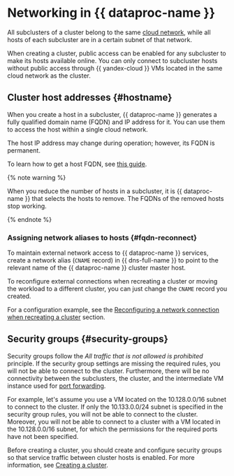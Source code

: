# Networking in {{ dataproc-name }}

All subclusters of a cluster belong to the same [cloud network](../../vpc/concepts/network.md), while all hosts of each subcluster are in a certain subnet of that network.

When creating a cluster, public access can be enabled for any subcluster to make its hosts available online. You can only connect to subcluster hosts without public access through {{ yandex-cloud }} VMs located in the same cloud network as the cluster.

## Cluster host addresses {#hostname}

When you create a host in a subcluster, {{ dataproc-name }} generates a fully qualified domain name (FQDN) and IP address for it. You can use them to access the host within a single cloud network.

The host IP address may change during operation; however, its FQDN is permanent.

To learn how to get a host FQDN, see [this guide](../operations/connect.md#fqdn).

{% note warning %}

When you reduce the number of hosts in a subcluster, it is {{ dataproc-name }} that selects the hosts to remove. The FQDNs of the removed hosts stop working.

{% endnote %}

### Assigning network aliases to hosts {#fqdn-reconnect}

To maintain external network access to {{ dataproc-name }} services, create a network alias (`CNAME` record) in {{ dns-full-name }} to point to the relevant name of the {{ dataproc-name }} cluster master host.

To reconfigure external connections when recreating a cluster or moving the workload to a different cluster, you can just change the `CNAME` record you created.

For a configuration example, see the [Reconfiguring a network connection when recreating a cluster](../tutorials/reconnect-network.md) section.

## Security groups {#security-groups}

Security groups follow the _All traffic that is not allowed is prohibited_ principle. If the security group settings are missing the required rules, you will not be able to connect to the cluster. Furthermore, there will be no connectivity between the subclusters, the cluster, and the intermediate VM instance used for [port forwarding](interfaces.md).

For example, let's assume you use a VM located on the 10.128.0.0/16 subnet to connect to the cluster. If only the 10.133.0.0/24 subnet is specified in the security group rules, you will not be able to connect to the cluster. Moreover, you will not be able to connect to a cluster with a VM located in the 10.128.0.0/16 subnet, for which the permissions for the required ports have not been specified.

Before creating a cluster, you should create and configure security groups so that service traffic between cluster hosts is enabled. For more information, see [Creating a cluster](../operations/cluster-create.md).
